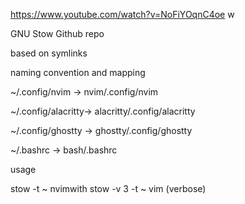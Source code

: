 https://www.youtube.com/watch?v=NoFiYOqnC4oe w

GNU Stow Github repo

based on symlinks

naming convention and mapping

~/.config/nvim -> nvim/.config/nvim

~/.config/alacritty-> alacritty/.config/alacritty

~/.config/ghostty -> ghostty/.config/ghostty

~/.bashrc -> bash/.bashrc


usage

stow -t ~ nvimwith
stow -v 3 -t ~ vim (verbose)

